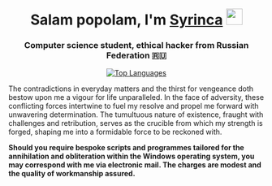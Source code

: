 <h1 align="center">Salam popolam, I'm <a href="https://www.youtube.com/watch?v=POb02mjj2zE" target="_blank">Syrinca</a> 
<img src="https://github.com/blackcater/blackcater/raw/main/images/Hi.gif" height="32"/></h1>
<h3 align="center">Computer science student, ethical hacker from Russian Federation 🇷🇺</h3>

<p align="center">
  <a href="https://github.com/anuraghazra/github-readme-stats">
    <img src="https://github-readme-stats.vercel.app/api/top-langs/?username=Syrinca" alt="Top Languages">
  </a>
</p>

The contradictions in everyday matters and the thirst for vengeance doth bestow upon me a vigour for life unparalleled. In the face of adversity, these conflicting forces intertwine to fuel my resolve and propel me forward with unwavering determination. The tumultuous nature of existence, fraught with challenges and retribution, serves as the crucible from which my strength is forged, shaping me into a formidable force to be reckoned with.

**Should you require bespoke scripts and programmes tailored for the annihilation and obliteration within the Windows operating system, you may correspond with me via electronic mail. The charges are modest and the quality of workmanship assured.**
